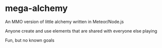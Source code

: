 mega-alchemy
============

An MMO version of little alchemy written in Meteor/Node.js

Anyone create and use elements that are shared with everyone else playing

Fun, but no known goals
